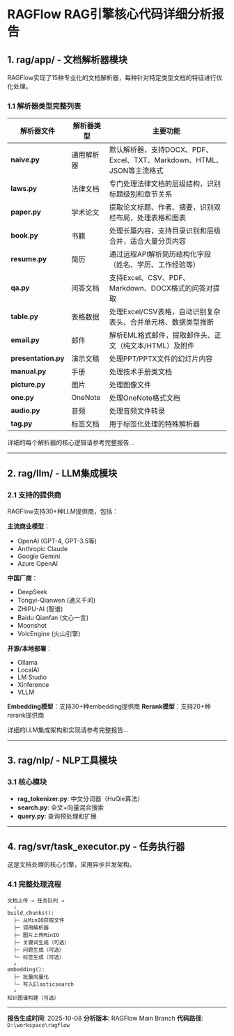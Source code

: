 # RAGFlow RAG引擎核心代码详细分析报告

## 1. rag/app/ - 文档解析器模块

RAGFlow实现了15种专业化的文档解析器，每种针对特定类型文档的特征进行优化处理。

### 1.1 解析器类型完整列表

| 解析器文件 | 解析器类型 | 主要功能 |
|-----------|----------|---------|
| **naive.py** | 通用解析器 | 默认解析器，支持DOCX、PDF、Excel、TXT、Markdown、HTML、JSON等主流格式 |
| **laws.py** | 法律文档 | 专门处理法律文档的层级结构，识别标题级别和章节关系 |
| **paper.py** | 学术论文 | 提取论文标题、作者、摘要，识别双栏布局，处理表格和图表 |
| **book.py** | 书籍 | 处理长篇内容，支持目录识别和层级合并，适合大量分页内容 |
| **resume.py** | 简历 | 通过远程API解析简历结构化字段（姓名、学历、工作经验等） |
| **qa.py** | 问答文档 | 支持Excel、CSV、PDF、Markdown、DOCX格式的问答对提取 |
| **table.py** | 表格数据 | 处理Excel/CSV表格，自动识别复杂表头、合并单元格、数据类型推断 |
| **email.py** | 邮件 | 解析EML格式邮件，提取邮件头、正文（纯文本/HTML）及附件 |
| **presentation.py** | 演示文稿 | 处理PPT/PPTX文件的幻灯片内容 |
| **manual.py** | 手册 | 处理技术手册类文档 |
| **picture.py** | 图片 | 处理图像文件 |
| **one.py** | OneNote | 处理OneNote格式文档 |
| **audio.py** | 音频 | 处理音频文件转录 |
| **tag.py** | 标签文档 | 用于标签化处理的特殊解析器 |

详细的每个解析器的核心逻辑请参考完整报告...

---

## 2. rag/llm/ - LLM集成模块

### 2.1 支持的提供商

RAGFlow支持30+种LLM提供商，包括：

**主流商业模型**：
- OpenAI (GPT-4, GPT-3.5等)
- Anthropic Claude
- Google Gemini
- Azure OpenAI

**中国厂商**：
- DeepSeek
- Tongyi-Qianwen (通义千问)
- ZHIPU-AI (智谱)
- Baidu Qianfan (文心一言)
- Moonshot
- VolcEngine (火山引擎)

**开源/本地部署**：
- Ollama
- LocalAI
- LM Studio
- Xinference
- VLLM

**Embedding模型**：支持30+种embedding提供商
**Rerank模型**：支持20+种rerank提供商

详细的LLM集成架构和实现请参考完整报告...

---

## 3. rag/nlp/ - NLP工具模块

### 3.1 核心模块

- **rag_tokenizer.py**: 中文分词器（HuQie算法）
- **search.py**: 全文+向量混合搜索
- **query.py**: 查询预处理和扩展

---

## 4. rag/svr/task_executor.py - 任务执行器

这是文档处理的核心引擎，采用异步并发架构。

### 4.1 完整处理流程

```
文档上传 → 任务队列 →
  ↓
build_chunks():
  ├─ 从MinIO获取文件
  ├─ 调用解析器
  ├─ 图片上传MinIO
  ├─ 关键词生成（可选）
  ├─ 问题生成（可选）
  └─ 标签生成（可选）
  ↓
embedding():
  ├─ 批量向量化
  └─ 写入Elasticsearch
  ↓
知识图谱构建（可选）
```

---

**报告生成时间**: 2025-10-08
**分析版本**: RAGFlow Main Branch
**代码路径**: `D:\workspace\ragflow`
